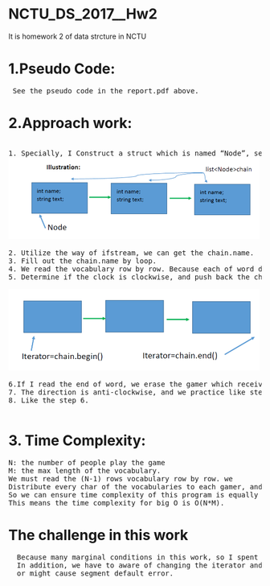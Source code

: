 # NCTU_DS_2017__Hw2
It is homework 2 of data strcture in NCTU
# 1.Pseudo Code:
<pre>
 See the pseudo code in the report.pdf above.
</pre>

# 2.Approach work:
<pre>

1. Specially, I Construct a struct which is named “Node”, set list<Node> chain and an iterator points to list<Node>
<img src="https://github.com/marsii1017/NCTU_DS_2017__Hw2/blob/master/pic_1.PNG" width="500"> 

2. Utilize the way of ifstream, we can get the chain.name.
3. Fill out the chain.name by loop.
4. We read the vocabulary row by row. Because each of word does not interact.
5. Determine if the clock is clockwise, and push back the char to chain.text. We also observe where the iterator is. If it is chain.end(), then we must move it to chain.begin().

<img src="https://github.com/marsii1017/NCTU_DS_2017__Hw2/blob/master/pic_2.PNG" width="500"> 

6.If I read the end of word, we erase the gamer which receives the word. We also observe the end of word is vowel, and determine if change the direction of the list.
7. The direction is anti-clockwise, and we practice like step 5.
8. Like the step 6.

</pre>

# 3. Time Complexity:
<pre>
N: the number of people play the game
M: the max length of the vocabulary.
We must read the (N-1) rows vocabulary row by row. we
Distribute every char of the vocabularies to each gamer, and we also know the max size of the word is M. 
So we can ensure time complexity of this program is equally less than (N-1)*M. 
This means the time complexity for big O is O(N*M).
</pre>

# The challenge in this work
<Pre>
  Because many marginal conditions in this work, so I spent a big part of time arranging the order of these conditions. 
  In addition, we have to aware of changing the iterator and ensure it is legal for the alteration, 
  or might cause segment default error.
  
</pre>
  
